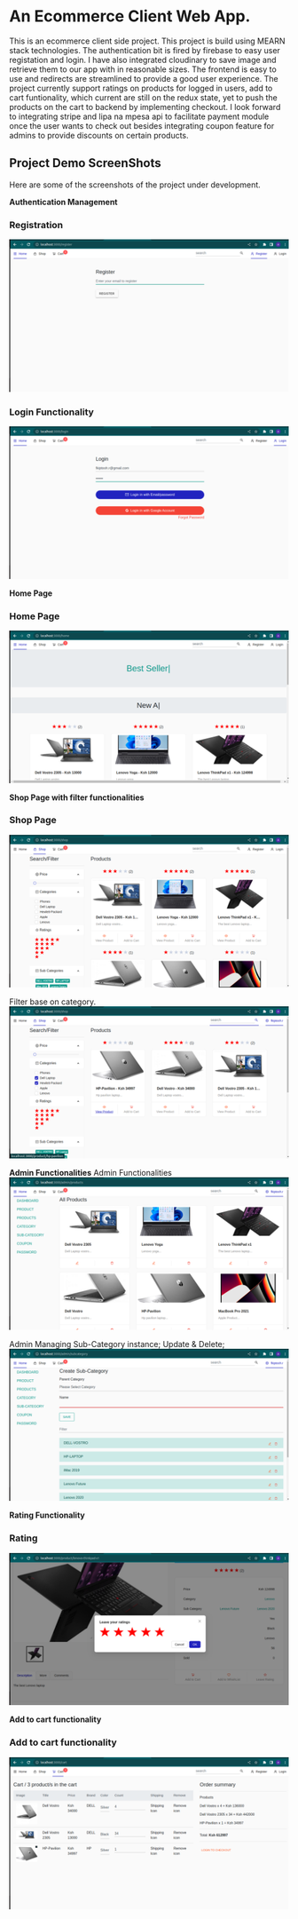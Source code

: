 # An Ecommerce Client Web App. 

This is an ecommerce client side project. This project is build using MEARN stack technologies. The authentication bit is fired by firebase to easy user registation and login. I have also integrated cloudinary to save image and retrieve them to our app with in reasonable sizes. The frontend is easy to use and redirects are streamlined to provide a good user experience. The project currently support ratings on products for logged in users, add to cart funtionality, which current are still on the redux state, yet to push the products on the cart to backend by implementing checkout. I look forward to integrating stripe and lipa na mpesa api to facilitate payment module once the user wants to check out besides integrating coupon feature for admins to provide discounts on certain products.

## Project Demo ScreenShots

Here are some of the screenshots of the project under development.

**Authentication Management**
### Registration
![Registration](https://github.com/fkiptooh/client/blob/master/screenshots/registration%20page.png "Registration")

### Login Functionality
![Login](https://github.com/fkiptooh/client/blob/master/screenshots/login%20functionality.png "Login")

**Home Page**
### Home Page
![Home Page](https://github.com/fkiptooh/client/blob/master/screenshots/home%20page.png "Home page")

**Shop Page with filter functionalities**
### Shop Page
![Shop](https://github.com/fkiptooh/client/blob/master/screenshots/shop%20with%20filter%20functionality.png)

Filter base on category.
![Filter](https://github.com/fkiptooh/client/blob/master/screenshots/filter%20based%20on%20categoty.png)

**Admin Functionalities**
Admin Functionalities
![Admin Dashboard](https://github.com/fkiptooh/client/blob/master/screenshots/admin%20functionalities.png)

Admin Managing Sub-Category instance; Update & Delete;
![Admin Sub-Category Management](https://github.com/fkiptooh/client/blob/master/screenshots/subcategory%20admin%20create%20and%20update%20functionality.png)

**Rating Functionality**
### Rating
![Rating](https://github.com/fkiptooh/client/blob/master/screenshots/product%20rating%20for%20logged%20in%20users.png "Rating")

**Add to cart functionality**
### Add to cart functionality
![Cart](https://github.com/fkiptooh/client/blob/master/screenshots/cart%20section.png "Add to cart")


